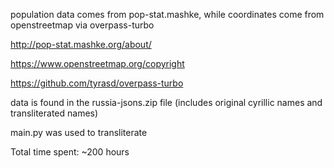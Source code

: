 population data comes from pop-stat.mashke, while coordinates come from openstreetmap via overpass-turbo

http://pop-stat.mashke.org/about/

https://www.openstreetmap.org/copyright

https://github.com/tyrasd/overpass-turbo

data is found in the russia-jsons.zip file (includes original cyrillic names and transliterated names)

main.py was used to transliterate

Total time spent: ~200 hours
